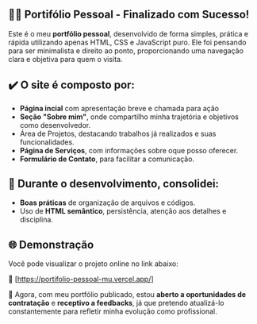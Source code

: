 ## 👨‍💻 Portifólio Pessoal - Finalizado com Sucesso!

Este é o meu **portfólio pessoal**, desenvolvido de forma simples, prática e rápida utilizando apenas HTML, CSS e JavaScript puro. Ele foi pensando para ser minimalista e direito ao ponto, proporcionando uma navegação clara e objetiva para quem o visita.

## ✔️ O site é composto por:

- **Página incial** com apresentação breve e chamada para ação
- **Seção "Sobre mim"**, onde compartilho minha trajetória e objetivos como desenvolvedor.
- Área de Projetos, destacando trabalhos já realizados e suas funcionalidades.
- **Página de Serviços**, com informações sobre oque posso oferecer.
- **Formulário de Contato**, para facilitar a comunicação.

## 📝 Durante o desenvolvimento, consolidei:
- **Boas práticas** de organização de arquivos e códigos.
- Uso de **HTML semântico**, persistência, atenção aos detalhes e disciplina.

## 🌐 Demonstração

 Você pode visualizar o projeto online no link abaixo: 
 
🔗 [https://portifolio-pessoal-mu.vercel.app/] 

📌 Agora, com meu portfólio publicado, estou **aberto a oportunidades de contratação** e **receptivo a feedbacks**, já que pretendo atualizá-lo constantemente para refletir minha evolução como profissional.
